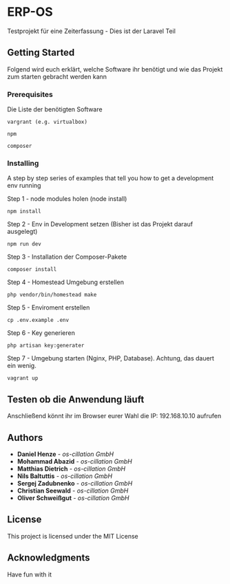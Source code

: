 # ERP-OS

Testprojekt für eine Zeiterfassung - Dies ist der Laravel Teil

## Getting Started

Folgend wird euch erklärt, welche Software ihr benötigt und wie das Projekt zum starten gebracht werden kann

### Prerequisites

Die Liste der benötigten Software
```
vargrant (e.g. virtualbox)
```
```
npm
```
```
composer
```


### Installing

A step by step series of examples that tell you how to get a development env running

Step 1 - node modules holen (node install)

```
npm install
```

Step 2 - Env in Development setzen (Bisher ist das Projekt darauf ausgelegt)

```
npm run dev
```

Step 3 - Installation der Composer-Pakete

```
composer install
```

Step 4 - Homestead Umgebung erstellen

```
php vendor/bin/homestead make
```

Step 5 - Enviroment erstellen

```
cp .env.example .env
```

Step 6 - Key generieren

```
php artisan key:generater
```

Step 7 - Umgebung starten (Nginx, PHP, Database). Achtung, das dauert ein wenig.

```
vagrant up
```

## Testen ob die Anwendung läuft

Anschließend könnt ihr im Browser eurer Wahl die IP: 192.168.10.10 aufrufen


## Authors

* **Daniel Henze** - *os-cillation GmbH*
* **Mohammad Abazid** - *os-cillation GmbH*
* **Matthias Dietrich** - *os-cillation GmbH*
* **Nils Baltuttis** - *os-cillation GmbH*
* **Sergej Zadubnenko** - *os-cillation GmbH* 
* **Christian Seewald** - *os-cillation GmbH*
* **Oliver Schweißgut** - *os-cillation GmbH* 


## License

This project is licensed under the MIT License

## Acknowledgments

Have fun with it
